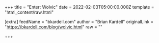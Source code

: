 
+++
title = "Enter: Wolvic"
date = 2022-02-03T05:00:00.000Z
template = "html_content/raw.html"

[extra]
feedName = "bkardell.com"
author = "Brian Kardell"
originalLink = "https://bkardell.com/blog/wolvic.html"
raw = ""

+++

